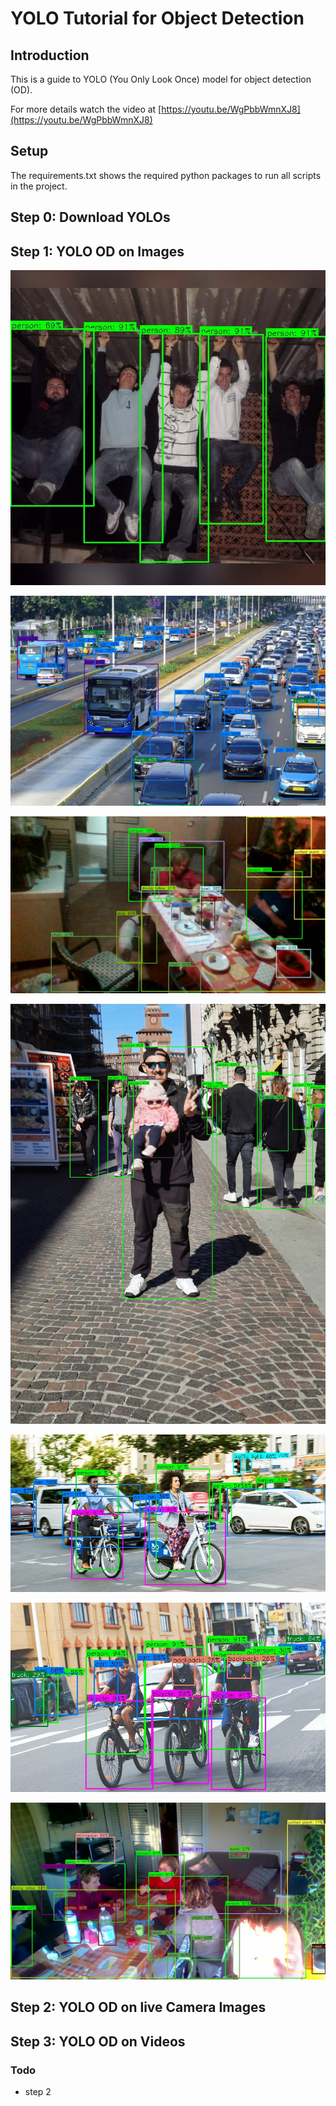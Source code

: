 # YOLO Tutorial for Object Detection 

## Introduction

This is a guide to YOLO (You Only Look Once) model for object detection (OD). 

For more details watch the video at [https://youtu.be/WgPbbWmnXJ8](https://youtu.be/WgPbbWmnXJ8)

## Setup

The requirements.txt shows the required python packages to run all scripts in the project.

## Step 0: Download YOLOs

## Step 1: YOLO OD on Images

![image_0](data/images/output_images/yolov8x/amici_dispersi.jpg)

![image_1](data/images/output_images/yolov8x/bus_rapid_transit.jpg)

![image_2](data/images/output_images/yolov8x/dinner.jpg)

![image_3](data/images/output_images/yolov8x/dino_1.jpg)

![image_4](data/images/output_images/yolov8x/people_cars_bicycles_1.jpg)

![image_5](data/images/output_images/yolov8x/people_cars_bicycles_2.jpg)

![image_7](data/images/output_images/yolov8x/trial.jpg)


## Step 2: YOLO OD on live Camera Images

## Step 3: YOLO OD on Videos


### Todo

- step 2
